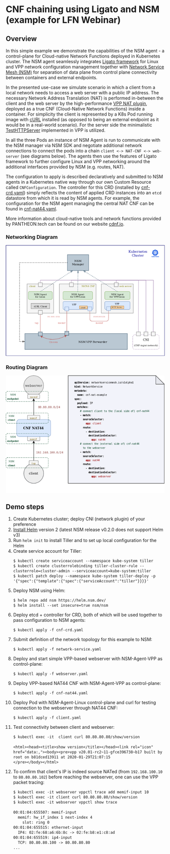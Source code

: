 CNF chaining using Ligato and NSM (example for LFN Webinar)
===========================================================

Overview
--------

In this simple example we demonstrate the capabilities of the NSM agent - a control-plane for Cloud-native
Network Functions deployed in Kubernetes cluster. The NSM agent seamlessly integrates [Ligato framework][ligato]
for Linux and VPP network configuration management together with [Network Service Mesh (NSM)][nsm] for separation
of data plane from control plane connectivity between containers and external endpoints.
 
In the presented use-case we simulate scenario in which a client from a local network needs to access a web server
with a public IP address. The necessary Network Address Translation (NAT) is performed in-between the client and
the web server by the high-performance [VPP NAT plugin][vpp-nat-plugin], deployed as a true CNF (Cloud-Native Network
Functions) inside a container. For simplicity the client is represented by a K8s Pod running image with [cURL][curl]
installed (as opposed to being an external endpoint as it would be in a real-world scenario). For the server side
the minimalistic [TestHTTPServer][vpp-test-http-server] implemented in VPP is utilized.

In all the three Pods an instance of NSM Agent is run to communicate with the NSM manager via NSM SDK and negotiate
additional network connections to connect the pods into a chain `client <-> NAT-CNF <-> web-server` (see diagrams below).
The agents then use the features of Ligato framework to further configure Linux and VPP networking around the additional
interfaces provided by NSM (e.g. routes, NAT).

The configuration to apply is described declaratively and submitted to NSM agents in a Kubernetes native way through
our own Custom Resource called `CNFConfiguration`. The controller for this CRD (installed by [cnf-crd.yaml][cnf-crd-yaml])
simply reflects the content of applied CRD instances into an `etcd` datastore from which it is read by NSM agents.
For example, the configuration for the NSM agent managing the central NAT CNF can be found in [cnf-nat44.yaml][cnf-nat44-yaml].  

More information about cloud-native tools and network functions provided by PANTHEON.tech can be found on our website
[cdnf.io][cdnf-io].

### Networking Diagram

![networking][networking]

### Routing Diagram

![routing][routing]

Demo steps
----------

1. Create Kubernetes cluster; deploy CNI (network plugin) of your preference
2. [Install Helm][install-helm] version 2 (latest NSM release v0.2.0 does not support Helm v3)
3. Run `helm init` to install Tiller and to set up local configuration for the Helm
4. Create service account for Tiller:
    ```
    $ kubectl create serviceaccount --namespace kube-system tiller
    $ kubectl create clusterrolebinding tiller-cluster-rule --clusterrole=cluster-admin --serviceaccount=kube-system:tiller
    $ kubectl patch deploy --namespace kube-system tiller-deploy -p '{"spec":{"template":{"spec":{"serviceAccount":"tiller"}}}}'
    ```   
5. Deploy NSM using Helm:
    ```
    $ helm repo add nsm https://helm.nsm.dev/
    $ helm install --set insecure=true nsm/nsm
    ```  
6. Deploy etcd + controller for CRD, both of which will be used together to pass configuration to NSM agents:
    ```
    $ kubectl apply -f cnf-crd.yaml
    ```
7. Submit definition of the network topology for this example to NSM:
    ```
    $ kubectl apply -f network-service.yaml
    ```
8. Deploy and start simple VPP-based webserver with NSM-Agent-VPP as control-plane:
    ```
    $ kubectl apply -f webserver.yaml
    ```
9. Deploy VPP-based NAT44 CNF with NSM-Agent-VPP as control-plane:
    ```
    $ kubectl apply -f cnf-nat44.yaml
    ```
10. Deploy Pod with NSM-Agent-Linux control-plane and curl for testing connection to the webserver through NAT44 CNF:
    ```
    $ kubectl apply -f client.yaml
    ```
11. Test connectivity between client and webserver:
    ```
    $ kubectl exec -it  client curl 80.80.80.80/show/version

    <html><head><title>show version</title></head><link rel="icon" href="data:,"><body><pre>vpp v20.01-rc2~11-gfce396738~b17 built by root on b81dced13911 at 2020-01-29T21:07:15
    </pre></body></html>
    ```
12. To confirm that client's IP is indeed source NATed (from `192.168.100.10` to `80.80.80.102`) before reaching
    the webserver, one can use the VPP packet tracing:
    ```
    $ kubectl exec -it webserver vppctl trace add memif-input 10
    $ kubectl exec -it client curl 80.80.80.80/show/version
    $ kubectl exec -it webserver vppctl show trace

    00:01:04:655507: memif-input
      memif: hw_if_index 1 next-index 4
        slot: ring 0
    00:01:04:655515: ethernet-input
      IP4: 02:fe:68:a6:6b:8c -> 02:fe:b8:e1:c8:ad
    00:01:04:655519: ip4-input
      TCP: 80.80.80.100 -> 80.80.80.80
    ...
    ```

[ligato]: https://ligato.io/
[nsm]: https://networkservicemesh.io/
[install-helm]: https://helm.sh/docs/intro/install/
[networking]: img/lfn-webinar-networking.png
[routing]: img/lfn-webinar-routing.png
[cdnf-io]: https://cdnf.io/
[vpp-nat-plugin]: https://wiki.fd.io/view/VPP/NAT
[curl]: https://curl.haxx.se/
[vpp-test-http-server]: https://wiki.fd.io/view/VPP/HostStack/TestHttpServer
[crd]: https://kubernetes.io/docs/concepts/extend-kubernetes/api-extension/custom-resources/
[cnf-nat44-yaml]: ./cnf-nat44.yaml
[cnf-crd-yaml]: ./cnf-crd.yaml
